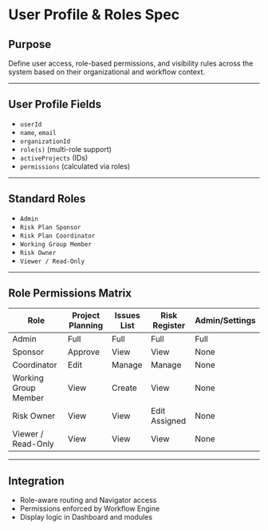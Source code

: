 # User Profile & Roles Spec

## Purpose
Define user access, role-based permissions, and visibility rules across the system based on their organizational and workflow context.

---

## User Profile Fields
- `userId`
- `name`, `email`
- `organizationId`
- `role(s)` (multi-role support)
- `activeProjects` (IDs)
- `permissions` (calculated via roles)

---

## Standard Roles
- `Admin`
- `Risk Plan Sponsor`
- `Risk Plan Coordinator`
- `Working Group Member`
- `Risk Owner`
- `Viewer / Read-Only`

---

## Role Permissions Matrix
| Role                  | Project Planning | Issues List | Risk Register | Admin/Settings |
|-----------------------|------------------|-------------|---------------|----------------|
| Admin                 | Full             | Full        | Full          | Full           |
| Sponsor               | Approve          | View        | View          | None           |
| Coordinator           | Edit             | Manage      | Manage        | None           |
| Working Group Member  | View             | Create      | View          | None           |
| Risk Owner            | View             | View        | Edit Assigned | None           |
| Viewer / Read-Only    | View             | View        | View          | None           |

---

## Integration
- Role-aware routing and Navigator access
- Permissions enforced by Workflow Engine
- Display logic in Dashboard and modules